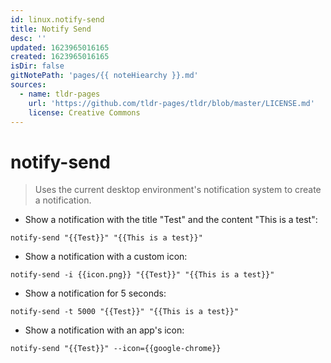 ```yaml
---
id: linux.notify-send
title: Notify Send
desc: ''
updated: 1623965016165
created: 1623965016165
isDir: false
gitNotePath: 'pages/{{ noteHiearchy }}.md'
sources:
  - name: tldr-pages
    url: 'https://github.com/tldr-pages/tldr/blob/master/LICENSE.md'
    license: Creative Commons
---
```

# notify-send

> Uses the current desktop environment's notification system to create a notification.

- Show a notification with the title "Test" and the content "This is a test":

`notify-send "{{Test}}" "{{This is a test}}"`

- Show a notification with a custom icon:

`notify-send -i {{icon.png}} "{{Test}}" "{{This is a test}}"`

- Show a notification for 5 seconds:

`notify-send -t 5000 "{{Test}}" "{{This is a test}}"`

- Show a notification with an app's icon:

`notify-send "{{Test}}" --icon={{google-chrome}}`

